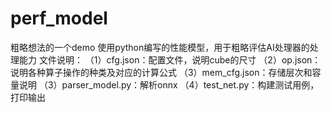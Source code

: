 # perf_model
粗略想法的一个demo
使用python编写的性能模型，用于粗略评估AI处理器的处理能力
文件说明：
（1）cfg.json：配置文件，说明cube的尺寸
（2）op.json：说明各种算子操作的种类及对应的计算公式
（3）mem_cfg.json：存储层次和容量说明
（3）parser_model.py：解析onnx
（4）test_net.py：构建测试用例，打印输出
